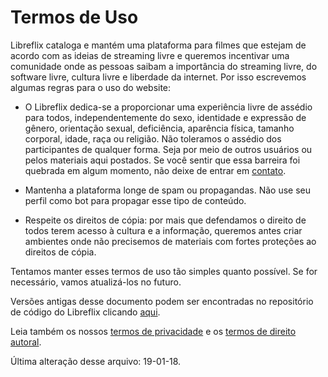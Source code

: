 # Termos de Uso
Libreflix cataloga e mantém uma plataforma para filmes que estejam de acordo com as ideias de streaming livre e queremos incentivar uma comunidade onde as pessoas saibam a importância do streaming livre, do software livre, cultura livre e liberdade da internet. Por isso escrevemos algumas regras para o uso do website:

 - O Libreflix dedica-se a proporcionar uma experiência livre de assédio para todos, independentemente do sexo, identidade e expressão de gênero, orientação sexual, deficiência, aparência física, tamanho corporal, idade, raça ou religião. Não toleramos o assédio dos participantes de qualquer forma. Seja por meio de outros usuários ou pelos materiais aqui postados. Se você sentir que essa barreira foi quebrada em algum momento, não deixe de entrar em [contato](/contato).

 - Mantenha a plataforma longe de spam ou propagandas. Não use seu perfil como bot para propagar esse tipo de conteúdo.

 - Respeite os direitos de cópia: por mais que defendamos o direito de todos terem acesso à cultura e a informação, queremos antes criar ambientes onde não precisemos de materiais com fortes proteções ao direitos de cópia.

Tentamos manter esses termos de uso tão simples quanto possível. Se for necessário, vamos atualizá-los no futuro.

Versões antigas desse documento podem ser encontradas no repositório de código do Libreflix clicando [aqui](https://notabug.org/libreflix/libreflix/commits/master/views/tos.md).

Leia também os nossos [termos de privacidade](/privacy) e os [termos de direito autoral](/dmca).

Última alteração desse arquivo: 19-01-18.
